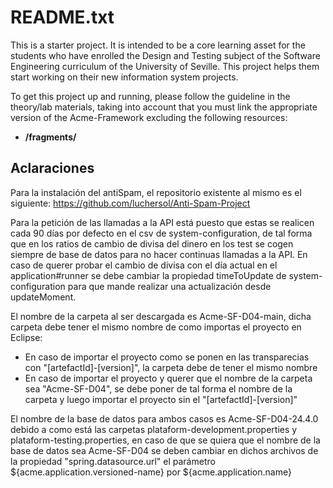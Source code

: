 # README.txt

This is a starter project.  It is intended to be a core learning asset for the students
who have enrolled the Design and Testing subject of the Software Engineering curriculum of the 
University of Seville.  This project helps them start working on their new information system 
projects.

To get this project up and running, please follow the guideline in the theory/lab materials,
taking into account that you must link the appropriate version of the Acme-Framework excluding 
the following resources:

- **/fragments/**

## Aclaraciones

Para la instalación del antiSpam, el repositorio existente al mismo es el siguiente: https://github.com/luchersol/Anti-Spam-Project

Para la petición de las llamadas a la API está puesto que estas se realicen cada 90 días por defecto en el csv de system-configuration, de tal forma que en los ratios de cambio de divisa del dinero en los test se cogen siempre de base de datos para no hacer continuas llamadas a la API. En caso de querer probar el cambio de divisa con el día actual en el application#runner se debe cambiar la propiedad timeToUpdate de system-configuration para que mande realizar una actualización desde updateMoment.

El nombre de la carpeta al ser descargada es Acme-SF-D04-main, dicha carpeta debe tener el mismo nombre de como importas el proyecto en Eclipse:
  - En caso de importar el proyecto como se ponen en las transparecias con "[artefactId]-[version]", la carpeta debe de tener el mismo nombre
  - En caso de importar el proyecto y querer que el nombre de la carpeta sea "Acme-SF-D04", se debe poner de tal forma el nombre de la carpeta y luego importar el proyecto sin el "[artefactId]-[version]"

El nombre de la base de datos para ambos casos es Acme-SF-D04-24.4.0 debido a como está las carpetas plataform-development.properties y plataform-testing.properties, en caso de que se quiera que el nombre de la base de datos sea Acme-SF-D04 se deben cambiar en dichos archivos de la propiedad "spring.datasource.url" el parámetro ${acme.application.versioned-name} por ${acme.application.name}
